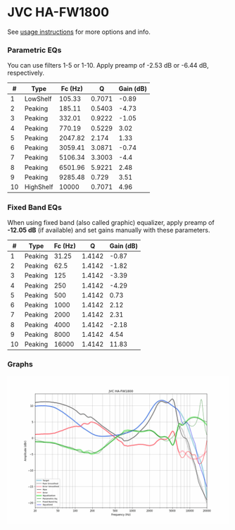 # JVC HA-FW1800
See [usage instructions](https://github.com/jaakkopasanen/AutoEq#usage) for more options and info.

### Parametric EQs
You can use filters 1-5 or 1-10. Apply preamp of -2.53 dB or -6.44 dB, respectively.

|   # | Type      |   Fc (Hz) |      Q |   Gain (dB) |
|-----|-----------|-----------|--------|-------------|
|   1 | LowShelf  |    105.33 | 0.7071 |       -0.89 |
|   2 | Peaking   |    185.11 | 0.5403 |       -4.73 |
|   3 | Peaking   |    332.01 | 0.9222 |       -1.05 |
|   4 | Peaking   |    770.19 | 0.5229 |        3.02 |
|   5 | Peaking   |   2047.82 | 2.174  |        1.33 |
|   6 | Peaking   |   3059.41 | 3.0871 |       -0.74 |
|   7 | Peaking   |   5106.34 | 3.3003 |       -4.4  |
|   8 | Peaking   |   6501.96 | 5.9221 |        2.48 |
|   9 | Peaking   |   9285.48 | 0.729  |        3.51 |
|  10 | HighShelf |  10000    | 0.7071 |        4.96 |

### Fixed Band EQs
When using fixed band (also called graphic) equalizer, apply preamp of **-12.05 dB** (if available) and set gains manually with these parameters.

|   # | Type    |   Fc (Hz) |      Q |   Gain (dB) |
|-----|---------|-----------|--------|-------------|
|   1 | Peaking |     31.25 | 1.4142 |       -0.87 |
|   2 | Peaking |     62.5  | 1.4142 |       -1.82 |
|   3 | Peaking |    125    | 1.4142 |       -3.39 |
|   4 | Peaking |    250    | 1.4142 |       -4.29 |
|   5 | Peaking |    500    | 1.4142 |        0.73 |
|   6 | Peaking |   1000    | 1.4142 |        2.12 |
|   7 | Peaking |   2000    | 1.4142 |        2.31 |
|   8 | Peaking |   4000    | 1.4142 |       -2.18 |
|   9 | Peaking |   8000    | 1.4142 |        4.54 |
|  10 | Peaking |  16000    | 1.4142 |       11.83 |

### Graphs
![](./JVC%20HA-FW1800.png)
